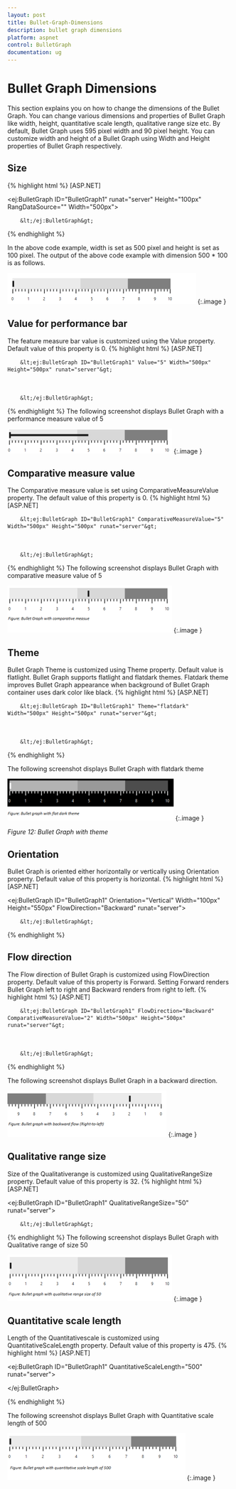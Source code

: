 ```yaml
---
layout: post
title: Bullet-Graph-Dimensions
description: bullet graph dimensions
platform: aspnet
control: BulletGraph	
documentation: ug
---
```


# Bullet Graph Dimensions

This section explains you on how to change the dimensions of the Bullet Graph. You can change various dimensions and properties of Bullet Graph like width, height, quantitative scale length, qualitative range size etc. By default, Bullet Graph uses 595 pixel width and 90 pixel height. You can customize width and height of a Bullet Graph using Width and Height properties of Bullet Graph respectively.

## Size
{% highlight html %}
[ASP.NET]

&lt;ej:BulletGraph ID="BulletGraph1" runat="server" Height="100px" RangDataSource="" Width="500px"&gt;



        &lt;/ej:BulletGraph&gt;


{% endhighlight  %}

In the above code example, width is set as 500 pixel and height is set as 100 pixel. The output of the above code example with dimension 500 * 100 is as follows.



![](Bullet-Graph-Dimensions_images/Bullet-Graph-Dimensions_img1.png) 
{:.image }


## Value for performance bar

The feature measure bar value is customized using the Value property. Default value of this property is 0. 
{% highlight html %}
[ASP.NET]

        &lt;ej:BulletGraph ID="BulletGraph1" Value="5" Width="500px" Height="500px" runat="server"&gt;



        &lt;/ej:BulletGraph&gt;


{% endhighlight %}
The following screenshot displays Bullet Graph with a performance measure value of 5

![](Bullet-Graph-Dimensions_images/Bullet-Graph-Dimensions_img2.png)
{:.image }


## Comparative measure value

The Comparative measure value is set using ComparativeMeasureValue property. The default value of this property is 0. 
{% highlight html %}
[ASP.NET]



        &lt;ej:BulletGraph ID="BulletGraph1" ComparativeMeasureValue="5" Width="500px" Height="500px" runat="server"&gt;



        &lt;/ej:BulletGraph&gt;


{% endhighlight  %}
The following screenshot displays Bullet Graph with comparative measure value of 5



![](Bullet-Graph-Dimensions_images/Bullet-Graph-Dimensions_img3.png) 
{:.image }




## Theme

Bullet Graph Theme is customized using Theme property. Default value is flatlight. Bullet Graph supports flatlight and flatdark themes. Flatdark theme improves Bullet Graph appearance when background of Bullet Graph container uses dark color like black. 
{% highlight html %}
[ASP.NET]

        &lt;ej:BulletGraph ID="BulletGraph1" Theme="flatdark" Width="500px" Height="500px" runat="server"&gt;



        &lt;/ej:BulletGraph&gt;

{% endhighlight %}

The following screenshot displays Bullet Graph with flatdark theme



![](Bullet-Graph-Dimensions_images/Bullet-Graph-Dimensions_img4.png) 
{:.image }

_Figure 12: Bullet Graph with theme_

## Orientation

Bullet Graph is oriented either horizontally or vertically using Orientation property. Default value of this property is horizontal. 
{% highlight html %}
[ASP.NET]



&lt;ej:BulletGraph ID="BulletGraph1" Orientation="Vertical" Width="100px" Height="550px" FlowDirection="Backward" runat="server"&gt;



        &lt;/ej:BulletGraph&gt;

{% endhighlight  %}

## Flow direction

The Flow direction of Bullet Graph is customized using FlowDirection property. Default value of this property is Forward. Setting Forward renders Bullet Graph left to right and Backward renders from right to left.
{% highlight html %}
[ASP.NET]



        &lt;ej:BulletGraph ID="BulletGraph1" FlowDirection="Backward" ComparativeMeasureValue="2" Width="500px" Height="500px" runat="server"&gt;



        &lt;/ej:BulletGraph&gt;

{% endhighlight %}

The following screenshot displays Bullet Graph in a backward direction.

![](Bullet-Graph-Dimensions_images/Bullet-Graph-Dimensions_img5.png) 
{:.image }


## Qualitative range size

Size of the Qualitativerange is customized using QualitativeRangeSize property. Default value of this property is 32. 
{% highlight html %}
[ASP.NET]



&lt;ej:BulletGraph ID="BulletGraph1" QualitativeRangeSize="50" runat="server"&gt;



        &lt;/ej:BulletGraph&gt;


{% endhighlight  %}
The following screenshot displays Bullet Graph with Qualitative range of size 50

![](Bullet-Graph-Dimensions_images/Bullet-Graph-Dimensions_img6.png)
{:.image }


## Quantitative scale length

Length of the Quantitativescale is customized using QuantitativeScaleLength property. Default value of this property is 475. 
{% highlight html %}
[ASP.NET]



&lt;ej:BulletGraph ID="BulletGraph1" QuantitativeScaleLength="500" runat="server"&gt;



&lt;/ej:BulletGraph&gt;

{% endhighlight %}

The following screenshot displays Bullet Graph with Quantitative scale length of 500

![](Bullet-Graph-Dimensions_images/Bullet-Graph-Dimensions_img7.png)
{:.image }


